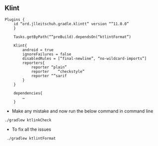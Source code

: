 ## Klint
```
Plugins {
    id “ord.jlleitschuh.gradle.klintt” version “”11.0.0”
    }
    
    Tasks.getByPath(“”preBuild).dependsOn(“ktlintFormat”)
    
    Klint{
        android = true
        ignoreFailures = false
        disabledRules = [“final-newline”, “no-wildcard-imports”]
        reporters{
            reporter “plain”
            reporter	“checkstyle”
            reporter “”sarif
        }
    }
    
    dependencies{
        …
    }
```
- Make any mistake and now run the below command in command line
```
./gradlew ktlinkCheck
```

- To fix all the issues
```
 ./gradlew ktlintFormat
```